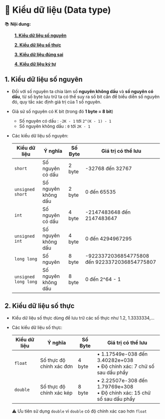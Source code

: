 # **🎯 Kiểu dữ liệu (Data type)**
📚 __Nội dung:__

&emsp;&emsp; [__1. Kiểu dữ liệu số nguyên__](#1-giới-thiệu-về-git)

&emsp;&emsp; [__2. Kiểu dữ liệu số thực__](#2-các-thuật-ngữ-trong-git)

&emsp;&emsp; [__3. Kiểu dữ liệu đúng sai__](#3-các-câu-lệnh-git)

&emsp;&emsp; [__4. Kiểu dữ liệu ký tự__](#4-nhánh-trong-git)

## **1. Kiểu dữ liệu số nguyên**
- Đối với số nguyên ta chia làm số __nguyên không dấu__ và __số nguyên có dấu__, từ số byte lưu trữ ta có thể suy ra số bit cần để biểu diễn số nguyên đó, quy tắc xác định giá trị của 1 số nguyên.

- Giả sử số nguyên có K bit (trong đó __1 byte = 8 bit__)
  
  - Số nguyên có dấu : `-2K - 1` tới `2^(K - 1) - 1`
  - Số nguyên không dấu : `0` tới `2K - 1`

- Các kiểu dữ liệu số nguyên:

  | Kiểu dữ liệu       | Ý nghĩa              | Số Byte | Giá trị có thể lưu                            |
  |---------------------|----------------------|---------|----------------------------------------------|
  | `short`             | Số nguyên có dấu     | 2 byte  | -32768 đến 32767                             |
  | `unsigned short`    | Số nguyên không dấu  | 2 byte  | 0 đến 65535                                  |
  | `int`               | Số nguyên có dấu     | 4 byte  | -2147483648 đến 2147483647                   |
  | `unsigned int`      | Số nguyên không dấu  | 4 byte  | 0 đến 4294967295                             |
  | `long long`         | Số nguyên            | 8 byte  | -9223372036854775808 đến 9223372036854775807 |
  | `unsigned long long`| Số nguyên không dấu  | 8 byte  | 0 đến 2^64 - 1                               |

## **2. Kiểu dữ liệu số thực**
- Kiểu dữ liệu số thực dùng để lưu trữ các số thực như 1.2, 1.3333334,...

- Các kiểu dữ liệu số thực:

  | Kiểu dữ liệu | Ý nghĩa                  | Số Byte | Giá trị có thể lưu                      |
  |--------------|--------------------------|---------|-----------------------------------------|
  | `float`      | Số thực độ chính xác đơn | 4 byte  | • 1.17549e-038 đến 3.40282e+038 <br> • Độ chính xác: 7 chữ số sau dấu phẩy  |
  | `double`     | Số thực độ chính xác kép | 8 byte  | • 2.22507e-308 đến 1.79769e+308 <br> • Độ chính xác: 15 chữ số sau dấu phẩy |

  ⚠️ Ưu tiên sử dụng `double` vì `double` có độ chính xác cao hơn `float`
